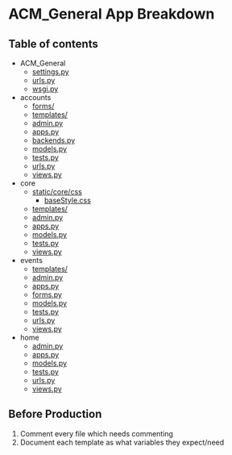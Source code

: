 # ACM\_General App Breakdown

## Table of contents
+ ACM\_General
  - [settings.py](ACM_General/settings.py)
  - [urls.py](ACM_General/urls.py)
  - [wsgi.py](ACM_General/wsgi.py)
+ accounts
  - [forms/](accounts/forms/)
  - [templates/](accounts/templates/)
  - [admin.py](accounts/admin.py)
  - [apps.py](accounts/apps.py)
  - [backends.py](accounts/backends.py)
  - [models.py](accounts/models.py)
  - [tests.py](accounts/tests.py)
  - [urls.py](accounts/urls.py)
  - [views.py](accounts/views.py)
+ core
  - [static/core/css](core/static/core/css/)
    + [baseStyle.css](core/static/core/css/baseStyle.css)
  - [templates/](core/templates/)
  - [admin.py](core/admin.py)
  - [apps.py](core/apps.py)
  - [models.py](core/models.py)
  - [tests.py](core/tests.py)
  - [views.py](core/views.py)
+ events
  - [templates/](events/templates/)
  - [admin.py](events/admin.py)
  - [apps.py](events/apps.py)
  - [forms.py](events/forms.py)
  - [models.py](events/models.py)
  - [tests.py](events/tests.py)
  - [urls.py](events/urls.py)
  - [views.py](events/views.py)
+ home
  - [admin.py](home/admin.py)
  - [apps.py](home/apps.py)
  - [models.py](home/models.py)
  - [tests.py](home/tests.py)
  - [urls.py](home/urls.py)
  - [views.py](home/views.py)

## Before Production
1. Comment every file which needs commenting
2. Document each template as what variables they expect/need
